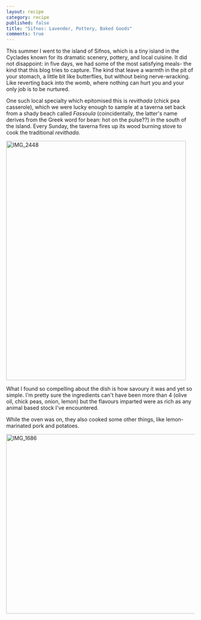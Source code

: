 ```yaml
---
layout: recipe
category: recipe
published: false
title: "Sifnos: Lavender, Pottery, Baked Goods"
comments: true
---
```


This summer I went to the island of Sifnos, which is a tiny island in the Cyclades known for its dramatic scenery, pottery, and local cuisine. It did not disappoint: in five days, we had some of the most satisfying meals- the kind that this blog tries to capture. The kind that leave a warmth in the pit of your stomach, a little bit like butterflies, but without being nerve-wracking. Like reverting back into the womb, where nothing can hurt you and your only job is to be nurtured.

One such local specialty which epitomised this is _revithada_ (chick pea casserole), which we were lucky enough to sample at a taverna set back from a shady beach called _Fassoula_ (coincidentally, the latter's name derives from the Greek word for bean: hot on the pulse??) in the south of the island. Every Sunday, the taverna fires up its wood burning stove to cook the traditional _revithada_. 

<a href="https://www.flickr.com/photos/elenijr/14806421870" title="IMG_2448 by Eleni Harlan, on Flickr"><img src="https://farm4.staticflickr.com/3882/14806421870_3412d0b818_z.jpg" width="480" height="640" alt="IMG_2448"></a>

What I found so compelling about the dish is how savoury it was and yet so simple. I'm pretty sure the ingredients can't have been more than 4 (olive oil, chick peas, onion, lemon) but the flavours imparted were as rich as any animal based stock I've encountered. 

While the oven was on, they also cooked some other things, like lemon-marinated pork and potatoes.

<a href="https://www.flickr.com/photos/elenijr/15531320776" title="IMG_1686 by Eleni Harlan, on Flickr"><img src="https://farm4.staticflickr.com/3954/15531320776_60258b8d11_z.jpg" width="640" height="480" alt="IMG_1686"></a>


